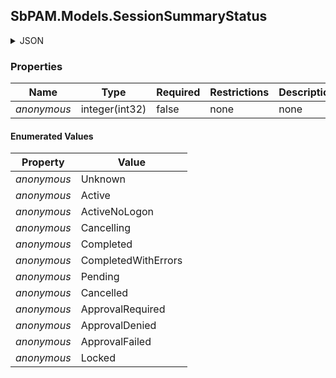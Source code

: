 
<h2 id="tocS_SbPAM.Models.SessionSummaryStatus">SbPAM.Models.SessionSummaryStatus</h2>

<a id="schemasbpam.models.sessionsummarystatus"></a>
<a id="schema_SbPAM.Models.SessionSummaryStatus"></a>
<a id="tocSsbpam.models.sessionsummarystatus"></a>
<a id="tocssbpam.models.sessionsummarystatus"></a>

<details><summary>JSON</summary>


```json
"Unknown"

```


</details>

### Properties

|Name|Type|Required|Restrictions|Description|
|---|---|---|---|---|
|*anonymous*|integer(int32)|false|none|none|

#### Enumerated Values

|Property|Value|
|---|---|
|*anonymous*|Unknown|
|*anonymous*|Active|
|*anonymous*|ActiveNoLogon|
|*anonymous*|Cancelling|
|*anonymous*|Completed|
|*anonymous*|CompletedWithErrors|
|*anonymous*|Pending|
|*anonymous*|Cancelled|
|*anonymous*|ApprovalRequired|
|*anonymous*|ApprovalDenied|
|*anonymous*|ApprovalFailed|
|*anonymous*|Locked|


